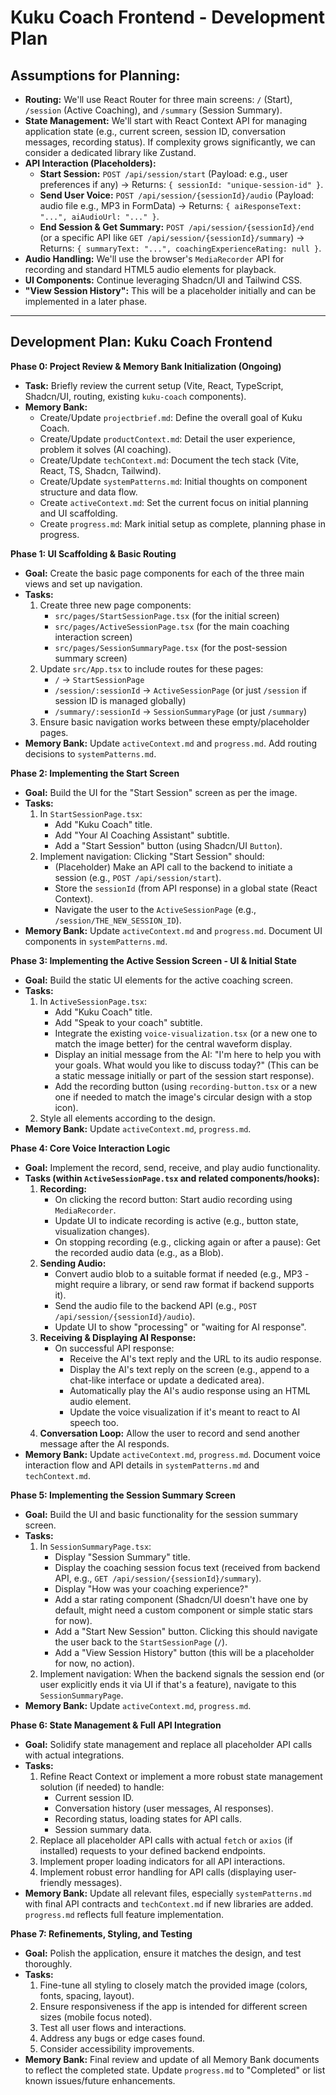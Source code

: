 # Kuku Coach Frontend - Development Plan

## Assumptions for Planning:

*   **Routing:** We'll use React Router for three main screens: `/` (Start), `/session` (Active Coaching), and `/summary` (Session Summary).
*   **State Management:** We'll start with React Context API for managing application state (e.g., current screen, session ID, conversation messages, recording status). If complexity grows significantly, we can consider a dedicated library like Zustand.
*   **API Interaction (Placeholders):**
    *   **Start Session:** `POST /api/session/start` (Payload: e.g., user preferences if any) -> Returns: `{ sessionId: "unique-session-id" }`.
    *   **Send User Voice:** `POST /api/session/{sessionId}/audio` (Payload: audio file e.g., MP3 in FormData) -> Returns: `{ aiResponseText: "...", aiAudioUrl: "..." }`.
    *   **End Session & Get Summary:** `POST /api/session/{sessionId}/end` (or a specific API like `GET /api/session/{sessionId}/summary`) -> Returns: `{ summaryText: "...", coachingExperienceRating: null }`.
*   **Audio Handling:** We'll use the browser's `MediaRecorder` API for recording and standard HTML5 audio elements for playback.
*   **UI Components:** Continue leveraging Shadcn/UI and Tailwind CSS.
*   **"View Session History":** This will be a placeholder initially and can be implemented in a later phase.

---

## Development Plan: Kuku Coach Frontend

**Phase 0: Project Review & Memory Bank Initialization (Ongoing)**

*   **Task:** Briefly review the current setup (Vite, React, TypeScript, Shadcn/UI, routing, existing `kuku-coach` components).
*   **Memory Bank:**
    *   Create/Update `projectbrief.md`: Define the overall goal of Kuku Coach.
    *   Create/Update `productContext.md`: Detail the user experience, problem it solves (AI coaching).
    *   Create/Update `techContext.md`: Document the tech stack (Vite, React, TS, Shadcn, Tailwind).
    *   Create/Update `systemPatterns.md`: Initial thoughts on component structure and data flow.
    *   Create `activeContext.md`: Set the current focus on initial planning and UI scaffolding.
    *   Create `progress.md`: Mark initial setup as complete, planning phase in progress.

**Phase 1: UI Scaffolding & Basic Routing**

*   **Goal:** Create the basic page components for each of the three main views and set up navigation.
*   **Tasks:**
    1.  Create three new page components:
        *   `src/pages/StartSessionPage.tsx` (for the initial screen)
        *   `src/pages/ActiveSessionPage.tsx` (for the main coaching interaction screen)
        *   `src/pages/SessionSummaryPage.tsx` (for the post-session summary screen)
    2.  Update `src/App.tsx` to include routes for these pages:
        *   `/` -> `StartSessionPage`
        *   `/session/:sessionId` -> `ActiveSessionPage` (or just `/session` if session ID is managed globally)
        *   `/summary/:sessionId` -> `SessionSummaryPage` (or just `/summary`)
    3.  Ensure basic navigation works between these empty/placeholder pages.
*   **Memory Bank:** Update `activeContext.md` and `progress.md`. Add routing decisions to `systemPatterns.md`.

**Phase 2: Implementing the Start Screen**

*   **Goal:** Build the UI for the "Start Session" screen as per the image.
*   **Tasks:**
    1.  In `StartSessionPage.tsx`:
        *   Add "Kuku Coach" title.
        *   Add "Your AI Coaching Assistant" subtitle.
        *   Add a "Start Session" button (using Shadcn/UI `Button`).
    2.  Implement navigation: Clicking "Start Session" should:
        *   (Placeholder) Make an API call to the backend to initiate a session (e.g., `POST /api/session/start`).
        *   Store the `sessionId` (from API response) in a global state (React Context).
        *   Navigate the user to the `ActiveSessionPage` (e.g., `/session/THE_NEW_SESSION_ID`).
*   **Memory Bank:** Update `activeContext.md` and `progress.md`. Document UI components in `systemPatterns.md`.

**Phase 3: Implementing the Active Session Screen - UI & Initial State**

*   **Goal:** Build the static UI elements for the active coaching screen.
*   **Tasks:**
    1.  In `ActiveSessionPage.tsx`:
        *   Add "Kuku Coach" title.
        *   Add "Speak to your coach" subtitle.
        *   Integrate the existing `voice-visualization.tsx` (or a new one to match the image better) for the central waveform display.
        *   Display an initial message from the AI: "I'm here to help you with your goals. What would you like to discuss today?" (This can be a static message initially or part of the session start response).
        *   Add the recording button (using `recording-button.tsx` or a new one if needed to match the image's circular design with a stop icon).
    2.  Style all elements according to the design.
*   **Memory Bank:** Update `activeContext.md`, `progress.md`.

**Phase 4: Core Voice Interaction Logic**

*   **Goal:** Implement the record, send, receive, and play audio functionality.
*   **Tasks (within `ActiveSessionPage.tsx` and related components/hooks):**
    1.  **Recording:**
        *   On clicking the record button: Start audio recording using `MediaRecorder`.
        *   Update UI to indicate recording is active (e.g., button state, visualization changes).
        *   On stopping recording (e.g., clicking again or after a pause): Get the recorded audio data (e.g., as a Blob).
    2.  **Sending Audio:**
        *   Convert audio blob to a suitable format if needed (e.g., MP3 - might require a library, or send raw format if backend supports it).
        *   Send the audio file to the backend API (e.g., `POST /api/session/{sessionId}/audio`).
        *   Update UI to show "processing" or "waiting for AI response".
    3.  **Receiving & Displaying AI Response:**
        *   On successful API response:
            *   Receive the AI's text reply and the URL to its audio response.
            *   Display the AI's text reply on the screen (e.g., append to a chat-like interface or update a dedicated area).
            *   Automatically play the AI's audio response using an HTML audio element.
            *   Update the voice visualization if it's meant to react to AI speech too.
    4.  **Conversation Loop:** Allow the user to record and send another message after the AI responds.
*   **Memory Bank:** Update `activeContext.md`, `progress.md`. Document voice interaction flow and API details in `systemPatterns.md` and `techContext.md`.

**Phase 5: Implementing the Session Summary Screen**

*   **Goal:** Build the UI and basic functionality for the session summary screen.
*   **Tasks:**
    1.  In `SessionSummaryPage.tsx`:
        *   Display "Session Summary" title.
        *   Display the coaching session focus text (received from backend API, e.g., `GET /api/session/{sessionId}/summary`).
        *   Display "How was your coaching experience?"
        *   Add a star rating component (Shadcn/UI doesn't have one by default, might need a custom component or simple static stars for now).
        *   Add a "Start New Session" button. Clicking this should navigate the user back to the `StartSessionPage` (`/`).
        *   Add a "View Session History" button (this will be a placeholder for now, no action).
    2.  Implement navigation: When the backend signals the session end (or user explicitly ends it via UI if that's a feature), navigate to this `SessionSummaryPage`.
*   **Memory Bank:** Update `activeContext.md`, `progress.md`.

**Phase 6: State Management & Full API Integration**

*   **Goal:** Solidify state management and replace all placeholder API calls with actual integrations.
*   **Tasks:**
    1.  Refine React Context or implement a more robust state management solution (if needed) to handle:
        *   Current session ID.
        *   Conversation history (user messages, AI responses).
        *   Recording status, loading states for API calls.
        *   Session summary data.
    2.  Replace all placeholder API calls with actual `fetch` or `axios` (if installed) requests to your defined backend endpoints.
    3.  Implement proper loading indicators for all API interactions.
    4.  Implement robust error handling for API calls (displaying user-friendly messages).
*   **Memory Bank:** Update all relevant files, especially `systemPatterns.md` with final API contracts and `techContext.md` if new libraries are added. `progress.md` reflects full feature implementation.

**Phase 7: Refinements, Styling, and Testing**

*   **Goal:** Polish the application, ensure it matches the design, and test thoroughly.
*   **Tasks:**
    1.  Fine-tune all styling to closely match the provided image (colors, fonts, spacing, layout).
    2.  Ensure responsiveness if the app is intended for different screen sizes (mobile focus noted).
    3.  Test all user flows and interactions.
    4.  Address any bugs or edge cases found.
    5.  Consider accessibility improvements.
*   **Memory Bank:** Final review and update of all Memory Bank documents to reflect the completed state. Update `progress.md` to "Completed" or list known issues/future enhancements. 
